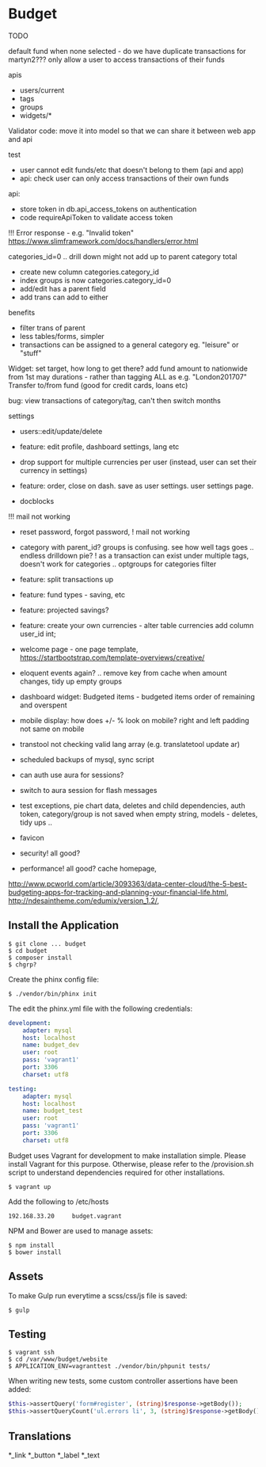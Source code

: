 # Budget

TODO

default fund when none selected - do we have duplicate transactions for martyn2???
only allow a user to access transactions of their funds

apis
* users/current
* tags
* groups
* widgets/*

Validator code: move it into model so that we can share it between web app and api

test
* user cannot edit funds/etc that doesn't belong to them (api and app)
* api: check user can only access transactions of their own funds

api:

* store token in db.api_access_tokens on authentication
* code requireApiToken to validate access token

!!! Error response - e.g. "Invalid token"
https://www.slimframework.com/docs/handlers/error.html

categories_id=0 .. drill down might not add up to parent category total
- create new column categories.category_id
- index groups is now categories.category_id=0
- add/edit has a parent field
- add trans can add to either

benefits
- filter trans of parent
- less tables/forms, simpler
- transactions can be assigned to a general category eg. "leisure" or "stuff"

Widget: set target, how long to get there? add fund amount to nationwide from 1st may
durations - rather than tagging ALL as e.g. "London201707"
Transfer to/from fund (good for credit cards, loans etc)



bug: view transactions of category/tag, can't then switch months

settings
* users::edit/update/delete
* feature: edit profile, dashboard settings, lang etc
* drop support for multiple currencies per user (instead, user can set their currency in settings)
* feature: order, close on dash. save as user settings. user settings page.

* docblocks

!!! mail not working
* reset password, forgot password, ! mail not working

* category with parent_id? groups is confusing. see how well tags goes .. endless drilldown pie?
! as a transaction can exist under multiple tags, doesn't work for categories .. optgroups for categories filter


* feature: split transactions up
* feature: fund types - saving, etc
* feature: projected savings?
* feature: create your own currencies - alter table currencies add column user_id int;


* welcome page - one page template, https://startbootstrap.com/template-overviews/creative/
* eloquent events again? .. remove key from cache when amount changes, tidy up empty groups
* dashboard widget: Budgeted items - budgeted items order of remaining and overspent



* mobile display: how does +/- % look on mobile? right and left padding not same on mobile

* transtool not checking valid lang array (e.g. translatetool update ar)
* scheduled backups of mysql, sync script
* can auth use aura for sessions?
* switch to aura session for flash messages
* test exceptions, pie chart data, deletes and child dependencies, auth token, category/group is not saved when empty string, models - deletes, tidy ups ..
* favicon
* security! all good?
* performance! all good? cache homepage,

http://www.pcworld.com/article/3093363/data-center-cloud/the-5-best-budgeting-apps-for-tracking-and-planning-your-financial-life.html, http://ndesaintheme.com/edumix/version_1.2/,


## Install the Application

```
$ git clone ... budget
$ cd budget
$ composer install
$ chgrp?
```

Create the phinx config file:

```
$ ./vendor/bin/phinx init
```

The edit the phinx.yml file with the following credentials:

```yml
development:
    adapter: mysql
    host: localhost
    name: budget_dev
    user: root
    pass: 'vagrant1'
    port: 3306
    charset: utf8

testing:
    adapter: mysql
    host: localhost
    name: budget_test
    user: root
    pass: 'vagrant1'
    port: 3306
    charset: utf8
```

Budget uses Vagrant for development to make installation simple. Please install Vagrant for this purpose. Otherwise, please refer to the /provision.sh script to understand dependencies required for other installations.

```
$ vagrant up
```

Add the following to /etc/hosts

```
192.168.33.20     budget.vagrant
```

NPM and Bower are used to manage assets:

```
$ npm install
$ bower install
```

## Assets

To make Gulp run everytime a scss/css/js file is saved:

```
$ gulp
```

## Testing

```
$ vagrant ssh
$ cd /var/www/budget/website
$ APPLICATION_ENV=vagranttest ./vendor/bin/phpunit tests/
```

When writing new tests, some custom controller assertions have been added:

```php
$this->assertQuery('form#register', (string)$response->getBody());
$this->assertQueryCount('ul.errors li', 3, (string)$response->getBody());
```

## Translations

*_link
*_button
*_label
*_text
